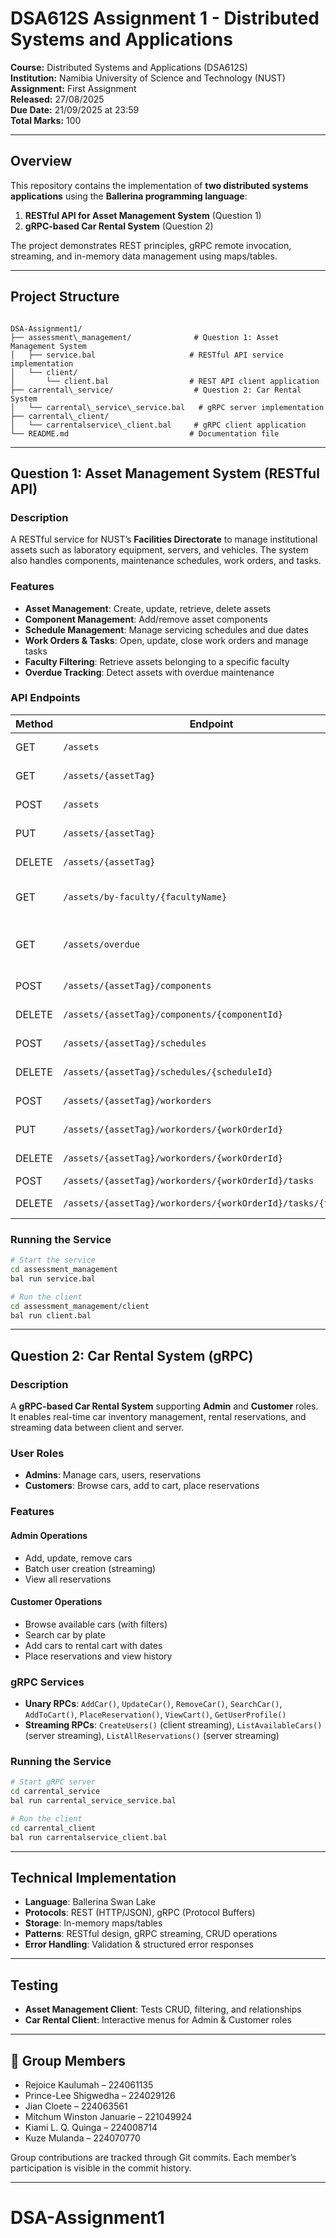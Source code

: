 # DSA612S Assignment 1 - Distributed Systems and Applications

**Course:** Distributed Systems and Applications (DSA612S)  
**Institution:** Namibia University of Science and Technology (NUST)  
**Assignment:** First Assignment  
**Released:** 27/08/2025  
**Due Date:** 21/09/2025 at 23:59  
**Total Marks:** 100  

---

##  Overview

This repository contains the implementation of **two distributed systems applications** using the **Ballerina programming language**:

1. **RESTful API for Asset Management System** (Question 1)  
2. **gRPC-based Car Rental System** (Question 2)  

The project demonstrates REST principles, gRPC remote invocation, streaming, and in-memory data management using maps/tables.

---

## Project Structure

```

DSA-Assignment1/
├── assessment\_management/              # Question 1: Asset Management System
│   ├── service.bal                     # RESTful API service implementation
│   └── client/
│       └── client.bal                  # REST API client application
├── carrental\_service/                  # Question 2: Car Rental System
│   └── carrental\_service\_service.bal   # gRPC server implementation
├── carrental\_client/
│   └── carrentalservice\_client.bal     # gRPC client application
└── README.md                           # Documentation file

````

---

##  Question 1: Asset Management System (RESTful API)

###  Description
A RESTful service for NUST’s **Facilities Directorate** to manage institutional assets such as laboratory equipment, servers, and vehicles. The system also handles components, maintenance schedules, work orders, and tasks.

###  Features
- **Asset Management**: Create, update, retrieve, delete assets  
- **Component Management**: Add/remove asset components  
- **Schedule Management**: Manage servicing schedules and due dates  
- **Work Orders & Tasks**: Open, update, close work orders and manage tasks  
- **Faculty Filtering**: Retrieve assets belonging to a specific faculty  
- **Overdue Tracking**: Detect assets with overdue maintenance  

###  API Endpoints

| Method | Endpoint | Description |
|--------|----------|-------------|
| GET    | `/assets` | Retrieve all assets |
| GET    | `/assets/{assetTag}` | Get asset by tag |
| POST   | `/assets` | Create new asset |
| PUT    | `/assets/{assetTag}` | Update asset |
| DELETE | `/assets/{assetTag}` | Delete asset |
| GET    | `/assets/by-faculty/{facultyName}` | Filter assets by faculty |
| GET    | `/assets/overdue` | List assets with overdue schedules |
| POST   | `/assets/{assetTag}/components` | Add component |
| DELETE | `/assets/{assetTag}/components/{componentId}` | Remove component |
| POST   | `/assets/{assetTag}/schedules` | Add schedule |
| DELETE | `/assets/{assetTag}/schedules/{scheduleId}` | Remove schedule |
| POST   | `/assets/{assetTag}/workorders` | Add work order |
| PUT    | `/assets/{assetTag}/workorders/{workOrderId}` | Update work order |
| DELETE | `/assets/{assetTag}/workorders/{workOrderId}` | Remove work order |
| POST   | `/assets/{assetTag}/workorders/{workOrderId}/tasks` | Add task |
| DELETE | `/assets/{assetTag}/workorders/{workOrderId}/tasks/{taskId}` | Remove task |

###  Running the Service
```bash
# Start the service
cd assessment_management
bal run service.bal

# Run the client
cd assessment_management/client
bal run client.bal
````

---

##  Question 2: Car Rental System (gRPC)

###  Description

A **gRPC-based Car Rental System** supporting **Admin** and **Customer** roles. It enables real-time car inventory management, rental reservations, and streaming data between client and server.

###  User Roles

* **Admins**: Manage cars, users, reservations
* **Customers**: Browse cars, add to cart, place reservations

###  Features

#### Admin Operations

* Add, update, remove cars
* Batch user creation (streaming)
* View all reservations

#### Customer Operations

* Browse available cars (with filters)
* Search car by plate
* Add cars to rental cart with dates
* Place reservations and view history

###  gRPC Services

* **Unary RPCs**: `AddCar()`, `UpdateCar()`, `RemoveCar()`, `SearchCar()`, `AddToCart()`, `PlaceReservation()`, `ViewCart()`, `GetUserProfile()`
* **Streaming RPCs**: `CreateUsers()` (client streaming), `ListAvailableCars()` (server streaming), `ListAllReservations()` (server streaming)

###  Running the Service

```bash
# Start gRPC server
cd carrental_service
bal run carrental_service_service.bal

# Run the client
cd carrental_client
bal run carrentalservice_client.bal
```

---

##  Technical Implementation

* **Language**: Ballerina Swan Lake
* **Protocols**: REST (HTTP/JSON), gRPC (Protocol Buffers)
* **Storage**: In-memory maps/tables
* **Patterns**: RESTful design, gRPC streaming, CRUD operations
* **Error Handling**: Validation & structured error responses

---

##  Testing

* **Asset Management Client**: Tests CRUD, filtering, and relationships
* **Car Rental Client**: Interactive menus for Admin & Customer roles

---



## 👥 Group Members

* Rejoice Kaulumah – 224061135
* Prince-Lee Shigwedha – 224029126
* Jian Cloete – 224063561
* Mitchum Winston Januarie – 221049924
* Kiami L. Q. Quinga – 224008714
* Kuze Mulanda – 224070770

Group contributions are tracked through Git commits. Each member’s participation is visible in the commit history.

---
# DSA-Assignment1
